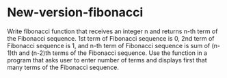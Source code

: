 # New-version-fibonacci
Write fibonacci function that receives an integer n and returns n-th term of the Fibonacci sequence. 1st term of Fibonacci sequence is 0, 2nd term of Fibonacci sequence is 1, and n-th term of Fibonacci sequence is sum of (n-1)th and (n-2)th terms of the Fibonacci sequence. Use the function in a program that asks user to enter number of terms and displays first that many terms of the Fibonacci sequence.
